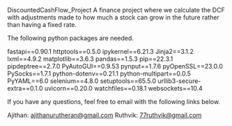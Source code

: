 DiscountedCashFlow_Project
A finance project where we calculate the DCF with adjustments made to how much a stock can grow in the future rather than having a fixed rate.

The following python packages are needed. 

fastapi==0.90.1
httptools==0.5.0
ipykernel==6.21.3
Jinja2==3.1.2
lxml==4.9.2
matplotlib==3.6.3
pandas==1.5.3
pip==22.3.1
pipdeptree==2.7.0
PyAutoGUI==0.9.53
pynput==1.7.6
pyOpenSSL==23.0.0
PySocks==1.7.1
python-dotenv==0.21.1
python-multipart==0.0.5
PyYAML==6.0
selenium==4.8.0
setuptools==65.5.0
urllib3-secure-extra==0.1.0
uvicorn==0.20.0
watchfiles==0.18.1
websockets==10.4

If you have any questions, feel free to email with the following links below.

Ajithan: ajithanurutheran@gmail.com
Ruthvik: 77ruthvik@gmail.com


